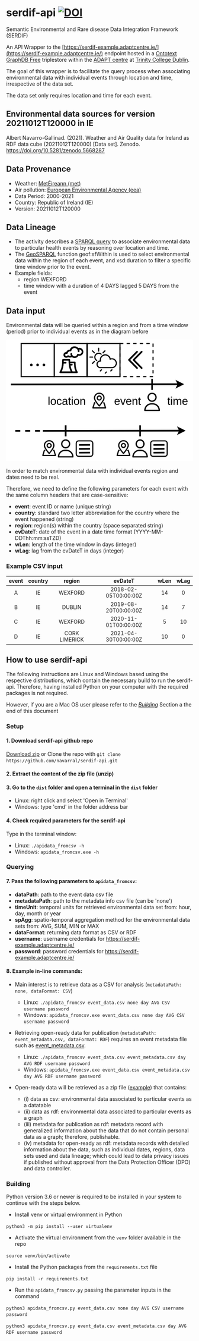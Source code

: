 # serdif-api [![DOI](https://zenodo.org/badge/DOI/10.5281/zenodo.5772090.svg)](https://doi.org/10.5281/zenodo.5772091)

Semantic Environmental and Rare disease Data Integration Framework (SERDIF)

An API Wrapper to the [https://serdif-example.adaptcentre.ie/](https://serdif-example.adaptcentre.ie/) endpoint 
hosted in a [Ontotext GraphDB Free](https://graphdb.ontotext.com/) triplestore within
the [ADAPT centre](https://www.adaptcentre.ie/) at [Trinity College Dublin](https://www.tcd.ie/).

The goal of this wrapper is to facilitate the query process when associating environmental data
with individual events through location and time, irrespective of the data set. 

The data set only requires location and time for each event.


## Environmental data sources for version 20211012T120000 in IE

Albert Navarro-Gallinad. (2021). Weather and Air Quality data for Ireland as RDF data cube (20211012T120000) [Data set]. Zenodo. https://doi.org/10.5281/zenodo.5668287


## Data Provenance
* Weather: [MetÉireann (met)](https://www.met.ie/climate/available-data/historical-data)
* Air pollution: [European Environmental Agency (eea)](https://discomap.eea.europa.eu/map/fme/AirQualityExport.htm)
* Data Period: 2000-2021
* Country: Republic of Ireland (IE)
* Version: 20211012T120000


## Data Lineage
* The activity describes a [SPARQL query](https://www.w3.org/TR/sparql11-query/) to associate environmental data 
to particular health events by reasoning over location and time. 
* The [GeoSPARQL](https://graphdb.ontotext.com/documentation/standard/geosparql-support.html) function geof:sfWithin is used to select environmental data within the region 
of each event, and xsd:duration to filter a specific time window prior to the event. 
* Example fields:
  * region WEXFORD
  * time window with a duration of 4 DAYS lagged 5 DAYS from the event 

## Data input

Environmental data will be queried within a region and from a time window (period) 
prior to individual events as in the diagram before

<p align="center">
  <img src="time-window_envoRecord.png" />
</p>

In order to match environmental data with individual events region and dates need to be real.

Therefore, we need to define the following parameters for each event 
with the same column headers that are case-sensitive:
* **event**: event ID or name (unique string)
* **country**: standard two letter abbreviation for the country where the event happened (string)
* **region**: region(s) within the country (space separated string)
* **evDateT**: date of the event in a date time format (YYYY-MM-DDThh:mm:ssTZD)
* **wLen**: length of the time window in days (integer)
* **wLag**: lag from the evDateT in days (integer)

### Example CSV input

| event | country |    region     |       evDateT        | wLen | wLag |
|:-----:|:-------:|:-------------:|:--------------------:|:----:|:----:|
|   A   |   IE    |    WEXFORD    | 2018-02-05T00:00:00Z |  14  |  0   |
|   B   |   IE    |    DUBLIN     | 2019-08-20T00:00:00Z |  14  |  7   |
|   C   |   IE    |    WEXFORD    | 2020-11-01T00:00:00Z |  5   |  10  |
|   D   |   IE    | CORK LIMERICK | 2021-04-30T00:00:00Z |  10  |  0   |


## How to use serdif-api
The following instructions are Linux and Windows based using the respective distributions, which 
contain the necessary build to run the serdif-api. Therefore, having installed Python on your
computer with the required packages is not required.

However, if you are a Mac OS user please refer to the *[Building](#Building)* Section a the end of this document

### Setup

#### 1. Download serdif-api github repo

[Download zip](https://github.com/navarral/serdif-api/archive/refs/heads/main.zip)
   or Clone the repo with `git clone https://github.com/navarral/serdif-api.git`

#### 2. Extract the content of the zip file (unzip)

#### 3. Go to the `dist` folder and open a terminal in the `dist` folder

* Linux: right click and select 'Open in Terminal'
* Windows: type 'cmd' in the folder address bar

#### 4. Check required parameters for the serdif-api
Type in the terminal window:

* Linux: `./apidata_fromcsv -h`
* Windows: `apidata_fromcsv.exe -h`

### Querying

#### 7. Pass the following parameters to `apidata_fromcsv`:

* **dataPath**: path to the event data csv file
* **metadataPath**: path to the metadata info csv file (can be 'none')
* **timeUnit**: temporal units for retrieved environmental data set from: hour, day, month or year
* **spAgg**: spatio-temporal aggregation method for the environmental data sets from: AVG, SUM, MIN or MAX
* **dataFormat**: returning data format as CSV or RDF
* **username**: username credentials for https://serdif-example.adaptcentre.ie/
* **password**: password credentials for https://serdif-example.adaptcentre.ie/

#### 8. Example in-line commands: 

* Main interest is to retrieve data as a CSV for analysis (`metadataPath: none, dataFormat: CSV`)
  * Linux: `./apidata_fromcsv event_data.csv none day AVG CSV username password`
  * Windows: `apidata_fromcsv.exe event_data.csv none day AVG CSV username password`


* Retrieving open-ready data for publication (`metadataPath: event_metadata.csv, dataFormat: RDF`) requires 
  an event metadata file such as [event_metadata.csv](https://github.com/navarral/serdif-api/blob/main/event_metadata.csv).
  * Linux: `./apidata_fromcsv event_data.csv event_metadata.csv day AVG RDF username password`
  * Windows: `apidata_fromcsv.exe event_data.csv event_metadata.csv day AVG RDF username password`


* Open-ready data will be retrieved as a zip file ([example](https://github.com/navarral/serdif-api/blob/main/ee-openready-20211012T120000-QT-20211209T184108.zip)) that contains:
  * (i) data as csv: environmental data associated to particular events as a datatable
  * (ii) data as rdf: environmental data associated to particular events as a graph 
  * (iii) metadata for publication as rdf: metadata record with generalized information about the data
  that do not contain personal data as a graph; therefore, publishable.
  * (iv) metadata for open-ready as rdf: metadata records with detailed information about the data,
  such as individual dates, regions, data sets used and data lineage; which could lead to data privacy issues
  if published without approval from the Data Protection Officer (DPO) and data controller.

### Building
Python version 3.6 or newer is required to be installed in your system to continue with the steps below.

* Install venv or virtual environment in Python

`python3 -m pip install --user virtualenv`

* Activate the virtual environment from the `venv` folder available in the repo

`source venv/bin/activate`

* Install the Python packages from the `requirements.txt` file

`pip install -r requirements.txt`

* Run the `apidata_fromcsv.py` passing the parameter inputs in the command

`python3 apidata_fromcsv.py event_data.csv none day AVG CSV username password`

`python3 apidata_fromcsv.py event_data.csv event_metadata.csv day AVG RDF username password`